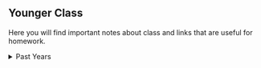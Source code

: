 ## Younger Class

Here you will find important notes about class and links that are useful for homework. 

<details><summary>Past Years</summary>
    <a href="https://isocia.github.io/Younger%20Class/2017-2018/2017-2018">2017-2018</a>
</details>
